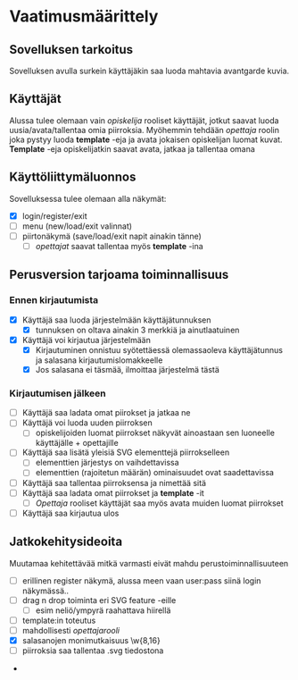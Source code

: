 # Vaatimusmäärittely

## Sovelluksen tarkoitus

Sovelluksen avulla surkein käyttäjäkin saa luoda mahtavia avantgarde kuvia.

## Käyttäjät

Alussa tulee olemaan vain _opiskelija_ rooliset käyttäjät, jotkut saavat luoda uusia/avata/tallentaa omia piirroksia. Myöhemmin tehdään _opettaja_ roolin joka pystyy luoda **template** -eja ja avata jokaisen opiskelijan luomat kuvat. **Template** -eja opiskelijatkin saavat avata, jatkaa ja tallentaa omana

## Käyttöliittymäluonnos

Sovelluksessa tulee olemaan alla näkymät:
- [X] login/register/exit
- [ ] menu (new/load/exit valinnat)
- [ ] piirtonäkymä (save/load/exit napit ainakin tänne)
  - [ ] _opettajat_ saavat tallentaa myös **template** -ina

## Perusversion tarjoama toiminnallisuus

### Ennen kirjautumista

- [X] Käyttäjä saa luoda järjestelmään käyttäjätunnuksen
  - [X] tunnuksen on oltava ainakin 3 merkkiä ja ainutlaatuinen
- [X] Käyttäjä voi kirjautua järjestelmään
  - [X] Kirjautuminen onnistuu syötettäessä olemassaoleva käyttäjätunnus ja salasana kirjautumislomakkeelle
  - [X] Jos salasana ei täsmää, ilmoittaa järjestelmä tästä

### Kirjautumisen jälkeen

- [ ] Käyttäjä saa ladata omat piirokset ja jatkaa ne
- [ ] Käyttäjä voi luoda uuden piirroksen
  - [ ] opiskelijoiden luomat piirrokset näkyvät ainoastaan sen luoneelle käyttäjälle + opettajille
- [ ] Käyttäjä saa lisätä yleisiä SVG elementtejä piirrokselleen
  - [ ] elementtien järjestys on vaihdettavissa
  - [ ] elementtien (rajoitetun määrän) ominaisuudet ovat saadettavissa
- [ ] Käyttäjä saa tallentaa piirroksensa ja nimettää sitä
- [ ] Käyttäjä saa ladata omat piirrokset ja **template** -it
  - [ ] _Opettaja_ rooliset käyttäjät saa myös avata muiden luomat piirrokset
- [ ] Käyttäjä saa kirjautua ulos

## Jatkokehitysideoita

Muutamaa kehitettävää mitkä varmasti eivät mahdu perustoiminnallisuuteen

- [ ] erillinen register näkymä, alussa meen vaan user:pass siinä login näkymässä..
- [ ] drag n drop toiminta eri SVG feature -eille
  - [ ] esim neliö/ympyrä raahattava hiirellä
- [ ] template:in toteutus
- [ ] mahdollisesti *opettajarooli*
- [X] salasanojen monimutkaisuus \w{8,16}
- [ ] piirroksia saa tallentaa .svg tiedostona
- 